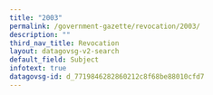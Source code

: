 ```yaml
---
title: "2003"
permalink: /government-gazette/revocation/2003/
description: ""
third_nav_title: Revocation
layout: datagovsg-v2-search
default_field: Subject
infotext: true
datagovsg-id: d_7719846282860212c8f68be88010cfd7
---
```

